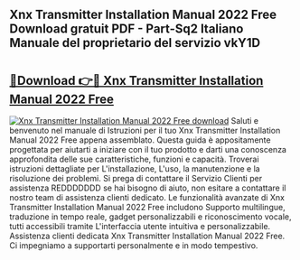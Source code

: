 ## Xnx Transmitter Installation Manual 2022 Free Download gratuit PDF - Part-Sq2 Italiano Manuale del proprietario del servizio vkY1D

# <h2><a href="http://df97ye.blite.top/?on=Xnx+Transmitter+Installation+Manual+2022+Free">🔗Download 👉🔴 Xnx Transmitter Installation Manual 2022 Free</a></h2>

[![Xnx Transmitter Installation Manual 2022 Free download](https://i.imgur.com/lujVjoI.png)](http://df97ye.blite.top/?on=Xnx+Transmitter+Installation+Manual+2022+Free)
Saluti e benvenuto nel manuale di Istruzioni per il tuo Xnx Transmitter Installation Manual 2022 Free appena assemblato. Questa guida è appositamente progettata per aiutarti a iniziare con il tuo prodotto e darti una conoscenza approfondita delle sue caratteristiche, funzioni e capacità. Troverai istruzioni dettagliate per L'installazione, L'uso, la manutenzione e la risoluzione dei problemi. Si prega di contattare il Servizio Clienti per assistenza REDDDDDDD se hai bisogno di aiuto, non esitare a contattare il nostro team di assistenza clienti dedicato. Le funzionalità avanzate di Xnx Transmitter Installation Manual 2022 Free includono Supporto multilingue, traduzione in tempo reale, gadget personalizzabili e riconoscimento vocale, tutti accessibili tramite L'interfaccia utente intuitiva e personalizzabile. Assistenza clienti dedicata Xnx Transmitter Installation Manual 2022 Free. Ci impegniamo a supportarti personalmente e in modo tempestivo.
